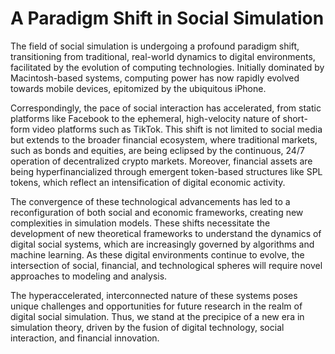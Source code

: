 # A Paradigm Shift in Social Simulation

The field of social simulation is undergoing a profound paradigm shift, transitioning from traditional, real-world dynamics to digital environments, facilitated by the evolution of computing technologies. Initially dominated by Macintosh-based systems, computing power has now rapidly evolved towards mobile devices, epitomized by the ubiquitous iPhone.&#x20;



Correspondingly, the pace of social interaction has accelerated, from static platforms like Facebook to the ephemeral, high-velocity nature of short-form video platforms such as TikTok. This shift is not limited to social media but extends to the broader financial ecosystem, where traditional markets, such as bonds and equities, are being eclipsed by the continuous, 24/7 operation of decentralized crypto markets. Moreover, financial assets are being hyperfinancialized through emergent token-based structures like SPL tokens, which reflect an intensification of digital economic activity.&#x20;



The convergence of these technological advancements has led to a reconfiguration of both social and economic frameworks, creating new complexities in simulation models. These shifts necessitate the development of new theoretical frameworks to understand the dynamics of digital social systems, which are increasingly governed by algorithms and machine learning. As these digital environments continue to evolve, the intersection of social, financial, and technological spheres will require novel approaches to modeling and analysis.&#x20;



The hyperaccelerated, interconnected nature of these systems poses unique challenges and opportunities for future research in the realm of digital social simulation. Thus, we stand at the precipice of a new era in simulation theory, driven by the fusion of digital technology, social interaction, and financial innovation.
